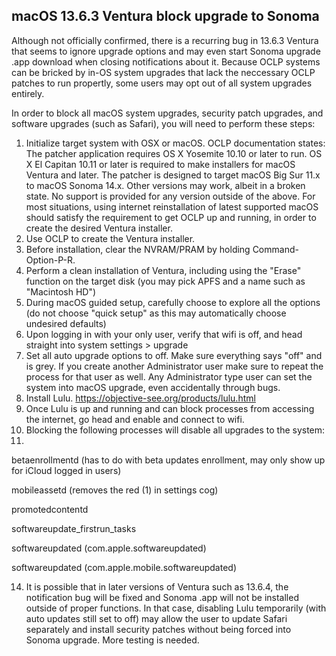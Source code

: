 ## macOS 13.6.3 Ventura block upgrade to Sonoma
Although not officially confirmed, there is a recurring bug in 13.6.3 Ventura that seems to ignore upgrade options and may even start Sonoma upgrade .app download when closing notifications about it. Because OCLP systems can be bricked by in-OS system upgrades that lack the neccessary OCLP patches to run propertly, some users may opt out of all system upgrades entirely.

In order to block all macOS system upgrades, security patch upgrades, and software upgrades (such as Safari), you will need to perform these steps:
1. Initialize target system with OSX or macOS. OCLP documentation states:
The patcher application requires OS X Yosemite 10.10 or later to run.
OS X El Capitan 10.11 or later is required to make installers for macOS Ventura and later.
The patcher is designed to target macOS Big Sur 11.x to macOS Sonoma 14.x.
Other versions may work, albeit in a broken state. No support is provided for any version outside of the above.
For most situations, using internet reinstallation of latest supported macOS should satisfy the requirement to get OCLP up and running, in order to create the desired Ventura installer.
2. Use OCLP to create the Ventura installer.
3. Before installation, clear the NVRAM/PRAM by holding Command-Option-P-R.
4. Perform a clean installation of Ventura, including using the "Erase" function on the target disk (you may pick APFS and a name such as "Macintosh HD")
5. During macOS guided setup, carefully choose to explore all the options (do not choose "quick setup" as this may automatically choose undesired defaults)
6. Upon logging in with your only user, verify that wifi is off, and head straight into system settings > upgrade
7. Set all auto upgrade options to off. Make sure everything says "off" and is grey.
If you create another Administrator user make sure to repeat the process for that user as well. Any Administrator type user can set the system into macOS upgrade, even accidentally through bugs.
9. Install Lulu. https://objective-see.org/products/lulu.html
10. Once Lulu is up and running and can block processes from accessing the internet, go head and enable and connect to wifi.
11. Blocking the following processes will disable all upgrades to the system:
12. 
betaenrollmentd (has to do with beta updates enrollment, may only show up for iCloud logged in users)

mobileassetd (removes the red (1) in settings cog)

promotedcontentd

softwareupdate_firstrun_tasks

softwareupdated (com.apple.softwareupdated)

softwareupdated (com.apple.mobile.softwareupdated)

14. It is possible that in later versions of Ventura such as 13.6.4, the notification bug will be fixed and Sonoma .app will not be installed outside of proper functions. In that case, disabling Lulu temporarily (with auto updates still set to off) may allow the user to update Safari separately and install security patches without being forced into Sonoma upgrade. More testing is needed.
